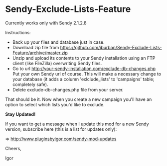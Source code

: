 # Sendy-Exclude-Lists-Feature
Currently works only with Sendy 2.1.2.8

Instructions:

* Back up your files and database just in case.
* Download zip file from https://github.com/iburban/Sendy-Exclude-Lists-Feature/archive/master.zip
* Unzip and upload its contents to your Sendy installation using an FTP client (like FileZilla) overwriting Sendy files.
* Go to url http://your-sendy-installation.com/exclude-db-changes.php Put your own Sendy url of course. This will make a necessary change to your database (it adds a column 'exlclude_lists' to 'campaigns' table; completely safe).
* Delete exclude-db-changes.php file from your server.

That should be it. Now when you create a new campaign you'll have an option to select which lists you'd like to exclude.

**Stay Updated!**

If you want to get a message when I update this mod for a new Sendy version,
subscribe here (this is a list for updates only):

=> http://www.pluginsbyigor.com/sendy-mod-updates

Cheers,

Igor
 
